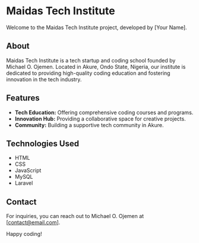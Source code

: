 # Maidas Tech Institute

Welcome to the Maidas Tech Institute project, developed by [Your Name].

## About

Maidas Tech Institute is a tech startup and coding school founded by Michael O. Ojemen. Located in Akure, Ondo State, Nigeria, our institute is dedicated to providing high-quality coding education and fostering innovation in the tech industry.

## Features

- **Tech Education:** Offering comprehensive coding courses and programs.
- **Innovation Hub:** Providing a collaborative space for creative projects.
- **Community:** Building a supportive tech community in Akure.

## Technologies Used

- HTML
- CSS
- JavaScript
- MySQL
- Laravel

## Contact

For inquiries, you can reach out to Michael O. Ojemen at [contact@email.com].

Happy coding!
